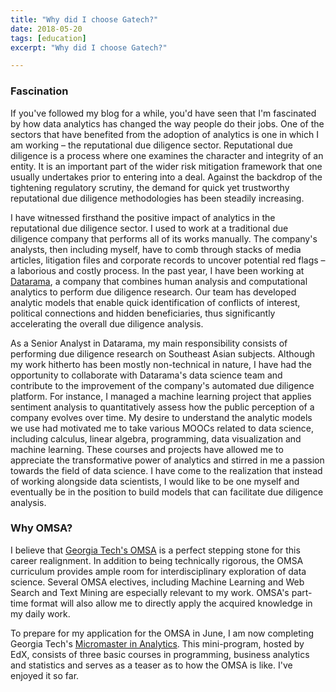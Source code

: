 ```yaml
---
title: "Why did I choose Gatech?"
date: 2018-05-20
tags: [education]
excerpt: "Why did I choose Gatech?"

---
```

### Fascination ###
If you've followed my blog for a while, you'd have seen that I'm fascinated by how data analytics has changed the way people do their jobs. One of the sectors that have benefited from the adoption of analytics is one in which I am working – the reputational due diligence sector. Reputational due diligence is a process where one examines the character and integrity of an entity. It is an important part of the wider risk mitigation framework that one usually undertakes prior to entering into a deal. Against the backdrop of the tightening regulatory scrutiny, the demand for quick yet trustworthy reputational due diligence methodologies has been steadily increasing.


I have witnessed firsthand the positive impact of analytics in the reputational due diligence sector. I used to work at a traditional due diligence company that performs all of its works manually. The company's analysts, then including myself, have to comb through stacks of media articles, litigation files and corporate records to uncover potential red flags – a laborious and costly process. In the past year, I have been working at [Datarama](https://datarama.com), a company that combines human analysis and computational analytics to perform due diligence research. Our team has developed analytic models that enable quick identification of conflicts of interest, political connections and hidden beneficiaries, thus significantly accelerating the overall due diligence analysis.


As a Senior Analyst in Datarama, my main responsibility consists of performing due diligence research on Southeast Asian subjects. Although my work hitherto has been mostly non-technical in nature, I have had the opportunity to collaborate with Datarama's data science team and contribute to the improvement of the company's automated due diligence platform. For instance, I managed a machine learning project that applies sentiment analysis to quantitatively assess how the public perception of a company evolves over time. My desire to understand the analytic models we use had motivated me to take various MOOCs related to data science, including calculus, linear algebra, programming, data visualization and machine learning. These courses and projects have allowed me to appreciate the transformative power of analytics and stirred in me a passion towards the field of data science. I have come to the realization that instead of working alongside data scientists, I would like to be one myself and eventually be in the position to build models that can facilitate due diligence analysis.

### Why OMSA? ###
I believe that [Georgia Tech's OMSA](http://www.analytics.gatech.edu/) is a perfect stepping stone for this career realignment. In addition to being technically rigorous, the OMSA curriculum provides ample room for interdisciplinary exploration of data science. Several OMSA electives, including Machine Learning and Web Search and Text Mining are especially relevant to my work. OMSA's part-time format will also allow me to directly apply the acquired knowledge in my daily work.


To prepare for my application for the OMSA in June, I am now completing Georgia Tech's [Micromaster in Analytics](https://www.edx.org/micromasters/analytics-essential-tools-methods). This mini-program, hosted by EdX, consists of three basic courses in programming, business analytics and statistics and serves as a teaser as to how the OMSA is like. I've enjoyed it so far.
